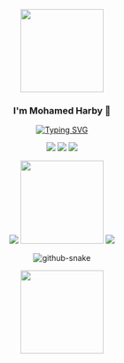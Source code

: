 <div align="center">
    <img src="https://media.tenor.com/qLMpwF42khIAAAAi/hi-brown.gif" width="150" loop>
</div>
<h3 align="center">I'm Mohamed Harby 🌟</h3>

<div align="center">
    <a href="https://git.io/typing-svg"><img src="https://readme-typing-svg.demolab.com?font=Fira+Code&weight=400&size=20&duration=1700&color=0ED3EB&center=true&vCenter=true&multiline=true&repeat=true&width=435&height=120&lines=Senior+Student%F0%9F%8E%93;Competitive+Programmer%F0%9F%91%A8%E2%80%8D%F0%9F%92%BB;Java+Developer%F0%9F%91%BE;React+Developer%F0%9F%9A%80" alt="Typing SVG" /></a>
</div>



<p align="center">
<a href="https://linkedin.com/in/moharby" target="_blank"><img src="https://img.shields.io/badge/-MohamedHarby-blue?style=flat-square&logo=Linkedin&logoColor=white&link=https://linkedin.com/in/moharby/"></a>
<a href="https://codeforces.com/profile/7ARbii" target="_blank"><img src="https://img.shields.io/badge/Codeforces-7ARbii-red?logo=codeforces&logoColor=white&message=Solving%20Problems&"></a>
<a href="https://github.com/Mohamed-Harby"><img src="https://img.shields.io/github/followers/Mohamed-Harby?label=follow&style=social"></a>
</p>




 <p align="center">
 <img src="https://github-readme-stats.vercel.app/api/top-langs/?username=Mohamed-Harby&layout=compact&theme=transparent&hide_border=true&border_radius=0&card_width=35&text_color=0ED3EB&title_color=0ED3EB" />
 <img src="https://media.tenor.com/cK-FKS3X5SAAAAAi/awesome-gojill.gif" width="150" loop>
    
 <img src="https://github-readme-streak-stats.herokuapp.com?user=Mohamed-Harby&theme=transparent&hide_border=true&border_radius=0&date_format=%5BY.%5Dn.j&mode=weekly&card_width=350&ring=E11EEB&fire=FFA721&stroke=0ED3EB&currStreakNum=0ED3EB&sideNums=0ED3EB&sideLabels=FFA721&dates=EB545400&currStreakLabel=0ED3EB" />

</p>

<p align="center">
<picture>
  <source media="(prefers-color-scheme: dark)" srcset="https://github.com/Mohamed-Harby/Mohamed-Harby/blob/output/colorful4.svg" />
  <source media="(prefers-color-scheme: light)" srcset="https://github.com/Mohamed-Harby/Mohamed-Harby/blob/output/colorful4.svg" />
  <img alt="github-snake" src="colorful4.svg" />
</picture>
</p>
<p align="center">
<p align="center">
    <img src="https://media.tenor.com/JwPW0tw69vAAAAAi/cargando-loading.gif" width="150" loop>
</p>
</p>
